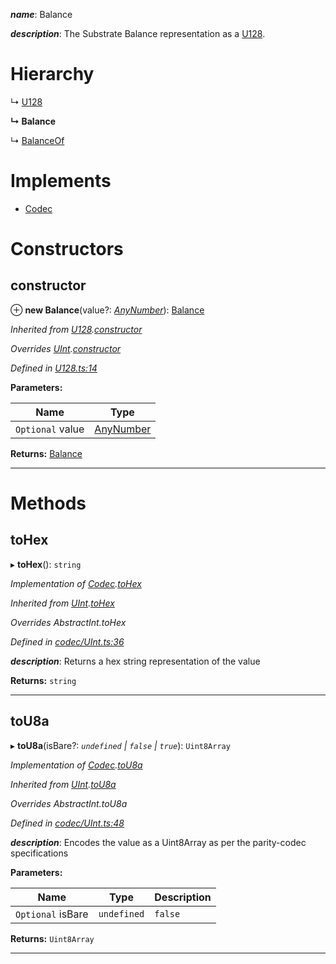 

*__name__*: Balance

*__description__*: The Substrate Balance representation as a [U128](_u128_.u128.md).

# Hierarchy

↳  [U128](_u128_.u128.md)

**↳ Balance**

↳  [BalanceOf](_balance_.balanceof.md)

# Implements

* [Codec](../interfaces/_types_.codec.md)

# Constructors

<a id="constructor"></a>

##  constructor

⊕ **new Balance**(value?: *[AnyNumber](../modules/_types_.md#anynumber)*): [Balance](_balance_.balance.md)

*Inherited from [U128](_u128_.u128.md).[constructor](_u128_.u128.md#constructor)*

*Overrides [UInt](_codec_uint_.uint.md).[constructor](_codec_uint_.uint.md#constructor)*

*Defined in [U128.ts:14](https://github.com/polkadot-js/api/blob/ead67ec/packages/types/src/U128.ts#L14)*

**Parameters:**

| Name | Type |
| ------ | ------ |
| `Optional` value | [AnyNumber](../modules/_types_.md#anynumber) |

**Returns:** [Balance](_balance_.balance.md)

___

# Methods

<a id="tohex"></a>

##  toHex

▸ **toHex**(): `string`

*Implementation of [Codec](../interfaces/_types_.codec.md).[toHex](../interfaces/_types_.codec.md#tohex)*

*Inherited from [UInt](_codec_uint_.uint.md).[toHex](_codec_uint_.uint.md#tohex)*

*Overrides AbstractInt.toHex*

*Defined in [codec/UInt.ts:36](https://github.com/polkadot-js/api/blob/ead67ec/packages/types/src/codec/UInt.ts#L36)*

*__description__*: Returns a hex string representation of the value

**Returns:** `string`

___
<a id="tou8a"></a>

##  toU8a

▸ **toU8a**(isBare?: *`undefined` | `false` | `true`*): `Uint8Array`

*Implementation of [Codec](../interfaces/_types_.codec.md).[toU8a](../interfaces/_types_.codec.md#tou8a)*

*Inherited from [UInt](_codec_uint_.uint.md).[toU8a](_codec_uint_.uint.md#tou8a)*

*Overrides AbstractInt.toU8a*

*Defined in [codec/UInt.ts:48](https://github.com/polkadot-js/api/blob/ead67ec/packages/types/src/codec/UInt.ts#L48)*

*__description__*: Encodes the value as a Uint8Array as per the parity-codec specifications

**Parameters:**

| Name | Type | Description |
| ------ | ------ | ------ |
| `Optional` isBare | `undefined` | `false` | `true` |  true when the value has none of the type-specific prefixes (internal) |

**Returns:** `Uint8Array`

___

